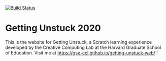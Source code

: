 [![Build Status](https://travis-ci.org/GSE-CCL/getting-unstuck-web.svg?branch=master)](https://travis-ci.org/GSE-CCL/getting-unstuck-web)

# Getting Unstuck 2020

This is the website for Getting Unstuck, a Scratch learning experience developed by the Creative Computing Lab at the Harvard Graduate School of Education. Visit me at https://gse-ccl.github.io/getting-unstuck-web/ !
